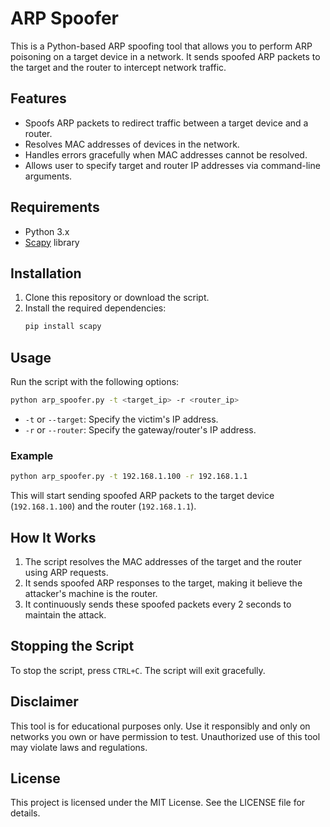 # ARP Spoofer

This is a Python-based ARP spoofing tool that allows you to perform ARP poisoning on a target device in a network. It sends spoofed ARP packets to the target and the router to intercept network traffic.

## Features

- Spoofs ARP packets to redirect traffic between a target device and a router.
- Resolves MAC addresses of devices in the network.
- Handles errors gracefully when MAC addresses cannot be resolved.
- Allows user to specify target and router IP addresses via command-line arguments.

## Requirements

- Python 3.x
- [Scapy](https://scapy.net/) library

## Installation

1. Clone this repository or download the script.
2. Install the required dependencies:
   ```bash
   pip install scapy
   ```

## Usage

Run the script with the following options:

```bash
python arp_spoofer.py -t <target_ip> -r <router_ip>
```

- `-t` or `--target`: Specify the victim's IP address.
- `-r` or `--router`: Specify the gateway/router's IP address.

### Example

```bash
python arp_spoofer.py -t 192.168.1.100 -r 192.168.1.1
```

This will start sending spoofed ARP packets to the target device (`192.168.1.100`) and the router (`192.168.1.1`).

## How It Works

1. The script resolves the MAC addresses of the target and the router using ARP requests.
2. It sends spoofed ARP responses to the target, making it believe the attacker's machine is the router.
3. It continuously sends these spoofed packets every 2 seconds to maintain the attack.

## Stopping the Script

To stop the script, press `CTRL+C`. The script will exit gracefully.

## Disclaimer

This tool is for educational purposes only. Use it responsibly and only on networks you own or have permission to test. Unauthorized use of this tool may violate laws and regulations.

## License

This project is licensed under the MIT License. See the LICENSE file for details.